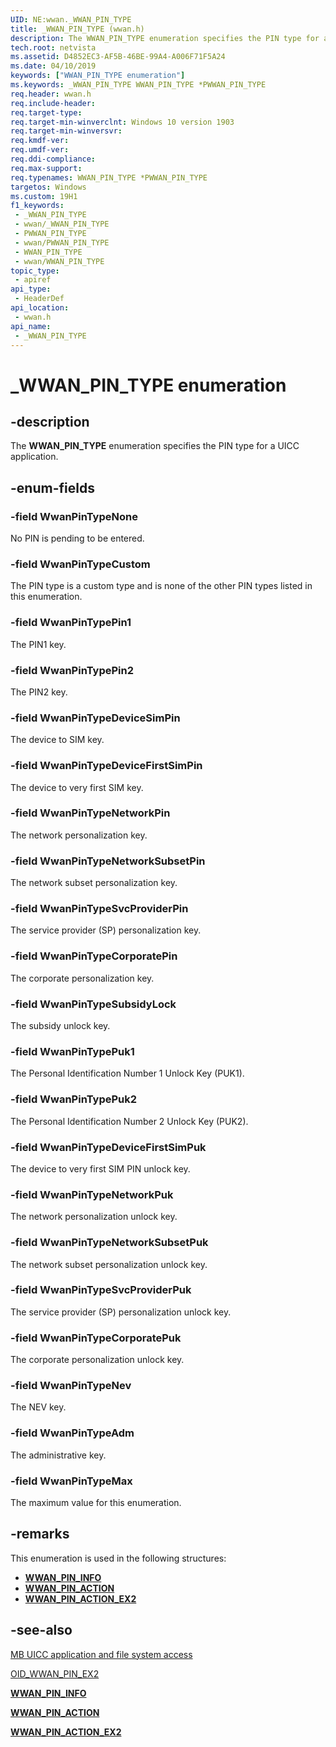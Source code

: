 ```yaml
---
UID: NE:wwan._WWAN_PIN_TYPE
title: _WWAN_PIN_TYPE (wwan.h)
description: The WWAN_PIN_TYPE enumeration specifies the PIN type for a UICC application.
tech.root: netvista
ms.assetid: D4852EC3-AF5B-46BE-99A4-A006F71F5A24
ms.date: 04/10/2019
keywords: ["WWAN_PIN_TYPE enumeration"]
ms.keywords: _WWAN_PIN_TYPE WWAN_PIN_TYPE *PWWAN_PIN_TYPE
req.header: wwan.h
req.include-header: 
req.target-type: 
req.target-min-winverclnt: Windows 10 version 1903
req.target-min-winversvr: 
req.kmdf-ver: 
req.umdf-ver: 
req.ddi-compliance: 
req.max-support: 
req.typenames: WWAN_PIN_TYPE *PWWAN_PIN_TYPE
targetos: Windows
ms.custom: 19H1
f1_keywords:
 - _WWAN_PIN_TYPE
 - wwan/_WWAN_PIN_TYPE
 - PWWAN_PIN_TYPE
 - wwan/PWWAN_PIN_TYPE
 - WWAN_PIN_TYPE
 - wwan/WWAN_PIN_TYPE
topic_type:
 - apiref
api_type:
 - HeaderDef
api_location:
 - wwan.h
api_name:
 - _WWAN_PIN_TYPE
---
```


# _WWAN_PIN_TYPE enumeration


## -description

The **WWAN_PIN_TYPE** enumeration specifies the PIN type for a UICC application.

## -enum-fields

### -field WwanPinTypeNone

No PIN is pending to be entered.

### -field WwanPinTypeCustom

The PIN type is a custom type and is none of the other PIN types listed in this enumeration.

### -field WwanPinTypePin1

The PIN1 key.

### -field WwanPinTypePin2

The PIN2 key.

### -field WwanPinTypeDeviceSimPin

The device to SIM key.

### -field WwanPinTypeDeviceFirstSimPin

The device to very first SIM key.

### -field WwanPinTypeNetworkPin

The network personalization key.

### -field WwanPinTypeNetworkSubsetPin

The network subset personalization key.

### -field WwanPinTypeSvcProviderPin

The service provider (SP) personalization key.

### -field WwanPinTypeCorporatePin

The corporate personalization key.

### -field WwanPinTypeSubsidyLock

The subsidy unlock key.

### -field WwanPinTypePuk1

The Personal Identification Number 1 Unlock Key (PUK1).

### -field WwanPinTypePuk2

The Personal Identification Number 2 Unlock Key (PUK2).

### -field WwanPinTypeDeviceFirstSimPuk

The device to very first SIM PIN unlock key.

### -field WwanPinTypeNetworkPuk

The network personalization unlock key.

### -field WwanPinTypeNetworkSubsetPuk

The network subset personalization unlock key.

### -field WwanPinTypeSvcProviderPuk

The service provider (SP) personalization unlock key.

### -field WwanPinTypeCorporatePuk

The corporate personalization unlock key.

### -field WwanPinTypeNev

The NEV key.

### -field WwanPinTypeAdm

The administrative key.

### -field WwanPinTypeMax

The maximum value for this enumeration.

## -remarks

This enumeration is used in the following structures:

- [**WWAN_PIN_INFO**](../wwan/ns-wwan-_wwan_pin_info.md)
- [**WWAN_PIN_ACTION**](../wwan/ns-wwan-_wwan_pin_action.md)
- [**WWAN_PIN_ACTION_EX2**](../wwan/ns-wwan-_wwan_pin_action_ex2.md)

## -see-also

[MB UICC application and file system access](/windows-hardware/drivers/network/mb-uicc-application-and-file-system-access)

[OID_WWAN_PIN_EX2](/windows-hardware/drivers/network/oid-wwan-pin-ex2)

[**WWAN_PIN_INFO**](../wwan/ns-wwan-_wwan_pin_info.md)

[**WWAN_PIN_ACTION**](../wwan/ns-wwan-_wwan_pin_action.md)

[**WWAN_PIN_ACTION_EX2**](../wwan/ns-wwan-_wwan_pin_action_ex2.md)